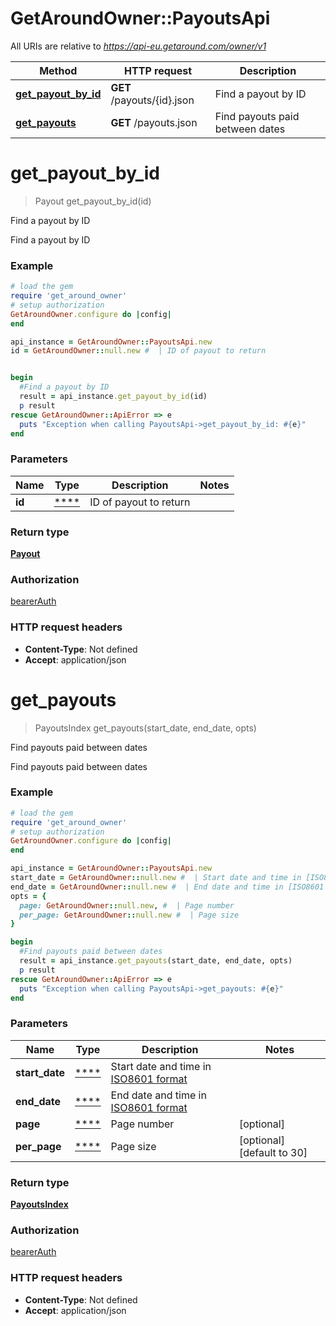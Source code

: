 # GetAroundOwner::PayoutsApi

All URIs are relative to *https://api-eu.getaround.com/owner/v1*

| Method                                                 | HTTP request               | Description                     |
| ------------------------------------------------------ | -------------------------- | ------------------------------- |
| [**get_payout_by_id**](PayoutsApi.md#get_payout_by_id) | **GET** /payouts/{id}.json | Find a payout by ID             |
| [**get_payouts**](PayoutsApi.md#get_payouts)           | **GET** /payouts.json      | Find payouts paid between dates |

# **get_payout_by_id**

> Payout get_payout_by_id(id)

Find a payout by ID

Find a payout by ID

### Example

```ruby
# load the gem
require 'get_around_owner'
# setup authorization
GetAroundOwner.configure do |config|
end

api_instance = GetAroundOwner::PayoutsApi.new
id = GetAroundOwner::null.new #  | ID of payout to return


begin
  #Find a payout by ID
  result = api_instance.get_payout_by_id(id)
  p result
rescue GetAroundOwner::ApiError => e
  puts "Exception when calling PayoutsApi->get_payout_by_id: #{e}"
end
```

### Parameters

| Name   | Type            | Description            | Notes |
| ------ | --------------- | ---------------------- | ----- |
| **id** | [\*\*\*\*](.md) | ID of payout to return |

### Return type

[**Payout**](Payout.md)

### Authorization

[bearerAuth](../README.md#bearerAuth)

### HTTP request headers

- **Content-Type**: Not defined
- **Accept**: application/json

# **get_payouts**

> PayoutsIndex get_payouts(start_date, end_date, opts)

Find payouts paid between dates

Find payouts paid between dates

### Example

```ruby
# load the gem
require 'get_around_owner'
# setup authorization
GetAroundOwner.configure do |config|
end

api_instance = GetAroundOwner::PayoutsApi.new
start_date = GetAroundOwner::null.new #  | Start date and time in [ISO8601 format](https://www.iso.org/iso-8601-date-and-time-format.html)
end_date = GetAroundOwner::null.new #  | End date and time in [ISO8601 format](https://www.iso.org/iso-8601-date-and-time-format.html)
opts = {
  page: GetAroundOwner::null.new, #  | Page number
  per_page: GetAroundOwner::null.new #  | Page size
}

begin
  #Find payouts paid between dates
  result = api_instance.get_payouts(start_date, end_date, opts)
  p result
rescue GetAroundOwner::ApiError => e
  puts "Exception when calling PayoutsApi->get_payouts: #{e}"
end
```

### Parameters

| Name           | Type            | Description                                                                                     | Notes                      |
| -------------- | --------------- | ----------------------------------------------------------------------------------------------- | -------------------------- |
| **start_date** | [\*\*\*\*](.md) | Start date and time in [ISO8601 format](https://www.iso.org/iso-8601-date-and-time-format.html) |
| **end_date**   | [\*\*\*\*](.md) | End date and time in [ISO8601 format](https://www.iso.org/iso-8601-date-and-time-format.html)   |
| **page**       | [\*\*\*\*](.md) | Page number                                                                                     | [optional]                 |
| **per_page**   | [\*\*\*\*](.md) | Page size                                                                                       | [optional] [default to 30] |

### Return type

[**PayoutsIndex**](PayoutsIndex.md)

### Authorization

[bearerAuth](../README.md#bearerAuth)

### HTTP request headers

- **Content-Type**: Not defined
- **Accept**: application/json
